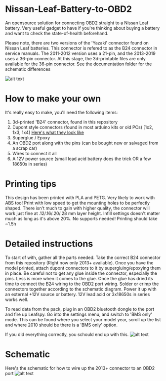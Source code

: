 # Nissan-Leaf-Battery-to-OBD2
An opensource solution for connecting OBD2 straight to a Nissan Leaf battery. Very useful gadget to have if you're thinking about buying a battery and want to check the state-of-health beforehand.

Please note, there are two versions of the 'Yazaki' connector found on Nissan Leaf batteries. This connector is refered to as the B24 connector in service manuals. The 2011-2012 version uses a 21-pin, and the 2013-2019 uses a 36-pin connector. At this stage, the 3d-printable files are only available for the 36-pin connector. See the documentation folder for the schematic differences

![alt text](https://github.com/dalathegreat/Nissan-Leaf-Battery-to-OBD2/blob/master/Documentation/2013%20STL%20file.PNG)

# How to make your own
It's really easy to make, you'll need the following items:
1. 3d-printed 'B24' connector, found in this repository
2. Dupont style connectors (found in most arduino kits or old PCs) [1x2, 1x3, 1x4] [Here's what they look like](https://github.com/dalathegreat/Nissan-Leaf-Battery-to-OBD2/blob/master/Documentation/WhatDoDupontCablesLookLike.PNG)
3. Superglue / Epoxy
4. An OBD2 port along with the pins (can be bought new or salvaged from a scrap car)
5. Wires to connect it all
6. A 12V power source (small lead acid battery does the trick OR a few 18650s in series)

# Printing tips
This design has been printed with PLA and PETG. Very likely to work with ABS too! Print with low speed to get the mounting holes to be perfectly shaped. There isn't much to gain with higher quality, the connector will work just fine at .12/.16/.20/.28 mm layer height. Infill settings doesn't matter much as long as it's above 20%. No supports needed! Printing should take ~1.5h

# Detailed instructions
To start of with, gather all the parts needed. Take the correct B24 connector from this repository (Right now only 2013+ available). Once you have the model printed, attach dupont connectors to it by supergluing/epoxying them in place. Be careful not to get any glue inside the connector, especially the pins. Less is more when it comes to the glue. Once the glue has dried its time to connect the B24 wiring to the OBD2 port wiring. Solder or crimp the connectors together according to the schematic diagram. Power it up with an external +12V source or battery. 12V lead acid or 3x18650s in series works well.

To read data from the pack, plug in an OBD2 bluetooth dongle to the port and fire up Leafspy. Go into the settings menu, and switch to 'BMS only' mode. This can be found where you select your model year, scroll up the list and where 2010 should be there is a 'BMS only' option.

If you did everything correctly, you schould end up with this.
![alt text](https://github.com/dalathegreat/Nissan-Leaf-Battery-to-OBD2/blob/master/Documentation/LeafSpy%20in%20BMS%20only%20mode.jpg)

# Schematic
Here's the schematic for how to wire up the 2013+ connector to an OBD2 port
![alt text](https://github.com/dalathegreat/Nissan-Leaf-Battery-to-OBD2/blob/master/Documentation/HowToWireItUp_2013%2B.png)
